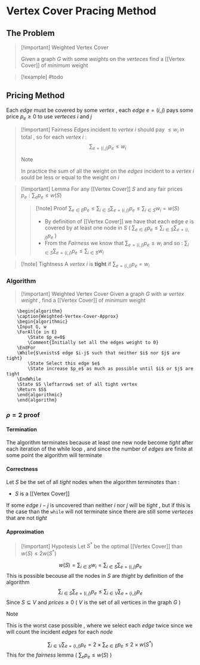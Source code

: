 # Vertex Cover Pracing Method

## The Problem

>[!important] Weighted Vertex Cover
>
>Given a graph $G$ with some *weights* on the *verteces* find a [[Vertex Cover]] of *minimum* weight

>[!example] 
>#todo

## Pricing Method

Each *edge* must be covered by some *vertex* , each *edge* $e=(i,j)$ pays some price $p_e\geq 0$  to use *verteces* $i$ and $j$ 

>[!important] Fairness
>*Edges* incident to *vertex* $i$ should pay $\leq w_i$ in total , so for each *vertex* $i$ : $$\sum_{e=(i,j)}p_e \leq w_i$$ 
>
>>[!note] 
>>In practice the sum of all the weight on the *edges* incident to a *vertex* $i$ sould be less or equal to the weight on $i$

>[!important] Lemma
>For any [[Vertex Cover]] $S$ and any fair prices $p_e : \sum_e p_e \leq w(S)$ 
>>[!note] Proof
>>$\sum_{e\in E} p_e\leq \sum_{i \in S}\sum_{e=(i,j)}p_e \leq \sum_{i\in S} w_i = w(S)$
>>+ By definition of [[Vertex Cover]] we have that each edge $e$ is covered by at least one node in $S$ ( $\sum_{e\in E} p_e\leq \sum_{i \in S}\sum_{e=(i,j)}p_e$ ) 
>>+ From the *Fairness* we know that $\sum_{e=(i,j)}p_e \leq w_i$ and so : $\sum_{i \in S}\sum_{e=(i,j)}p_e \leq \sum_{i\in S} w_i$ 

>[!note] Tightness 
>A *vertex* $i$ is **tight** if $\sum_{e = (i,j)} p_e = w_i$

### Algorithm

>[!important] Weighted Vertex Cover
>Given a graph $G$ with $w$ *vertex weight* , find a [[Vertex Cover]] of *minimum* weight

```pseudo
	\begin{algorithm}
	\caption{Weighted-Vertex-Cover-Approx}
	\begin{algorithmic}
	\Input G, w
	\ForAll{e in E}
		\State $p_e=0$ 
		\Comment{Initially set all the edges weight to 0}
    \EndFor
    \While{$\exists$ edge $i-j$ such that neither $i$ nor $j$ are tight}
	    \State Select this edge $e$
	    \State increase $p_e$ as much as possible until $i$ or $j$ are tight
    \EndWhile
    \State $S \leftarrow$ set of all tight vertex
    \Return $S$
	\end{algorithmic}
	\end{algorithm}
```
### $\rho = 2$ proof

#### Termination

The algorithm terminates because at least one new node become *tight* after each iteration of the while loop , and since the number of *edges* are finite at some point the algorithm will terminate
#### Correctness

Let $S$ be the set of all *tight* nodes when the algorithm *terminates* than :
+ $S$ is a [[Vertex Cover]] 

If some *edge* $i-j$ is uncovered than neither $i$ nor $j$ will be *tight* , but if this is the case than the `while` will not terminate since there are still some *verteces* that are not *tight*
#### Approximation

>[!important] Hypotesis
Let $S^*$ be the optimal [[Vertex Cover]] than $w(S) \leq 2 w(S^*)$

$$w(S) = \sum_{i \in S} w_i = \sum_{i \in S}\sum_{e=(i,j)} p_e$$
This is possible becouse all the nodes in $S$ are *thight* by definition of the algorithm 
$$\sum_{i \in S}\sum_{e=(i,j)} p_e \leq \sum_{i \in V}\sum_{e=(i,j)} p_e$$
Since $S \subseteq V$ and $prices \geq 0$ ( $V$ is the set of all vertices in the graph $G$ ) 
>[!note] 
>This is the worst case possible , where we select each *edge* twice since we will count the incident *edges* for each *node* 

$$\sum_{i \in V}\sum_{e=(i,j)} p_e = 2 \times \sum_{e \in E}p_e \leq 2 \times w(S^*)$$
This for the *fairness* lemma ( $\sum_{e} p_e \leq w(S)$ )

